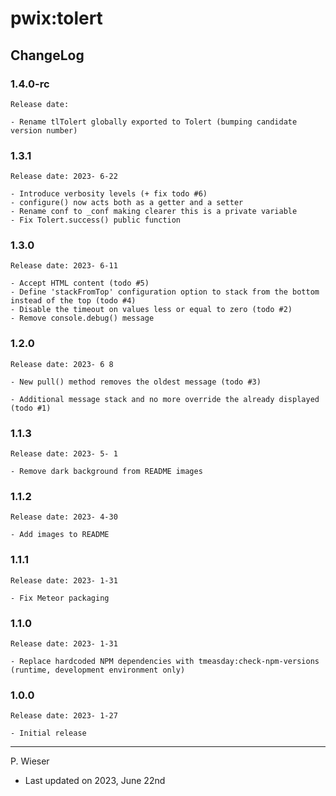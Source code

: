 # pwix:tolert

## ChangeLog

### 1.4.0-rc

    Release date: 

    - Rename tlTolert globally exported to Tolert (bumping candidate version number)

### 1.3.1

    Release date: 2023- 6-22

    - Introduce verbosity levels (+ fix todo #6)
    - configure() now acts both as a getter and a setter
    - Rename conf to _conf making clearer this is a private variable
    - Fix Tolert.success() public function

### 1.3.0

    Release date: 2023- 6-11

    - Accept HTML content (todo #5)
    - Define 'stackFromTop' configuration option to stack from the bottom instead of the top (todo #4)
    - Disable the timeout on values less or equal to zero (todo #2)
    - Remove console.debug() message

### 1.2.0

    Release date: 2023- 6 8

    - New pull() method removes the oldest message (todo #3)

    - Additional message stack and no more override the already displayed (todo #1)

### 1.1.3

    Release date: 2023- 5- 1

    - Remove dark background from README images

### 1.1.2

    Release date: 2023- 4-30

    - Add images to README

### 1.1.1

    Release date: 2023- 1-31

    - Fix Meteor packaging

### 1.1.0

    Release date: 2023- 1-31

    - Replace hardcoded NPM dependencies with tmeasday:check-npm-versions (runtime, development environment only)

### 1.0.0

    Release date: 2023- 1-27

    - Initial release

---
P. Wieser
- Last updated on 2023, June 22nd
